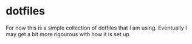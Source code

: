 dotfiles
========

For now this is a simple collection of dotfiles that I am using.  Eventually I may get a bit more
rigourous with how it is set up
